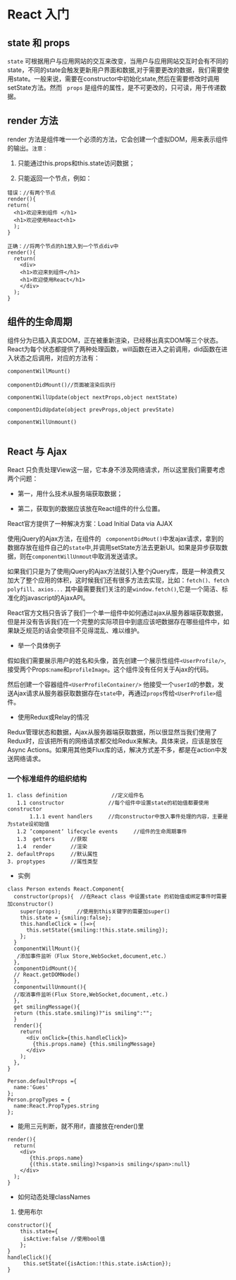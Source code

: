 # React 入门

## state 和 props

`state` 可根据用户与应用网站的交互来改变，当用户与应用网站交互时会有不同的state，不同的state会触发更新用户界面和数据,对于需要更改的数据，我们需要使用state。一般来说，需要在constructor中初始化state,然后在需要修改时调用setState方法。然而 ` props` 是组件的属性，是不可更改的，只可读，用于传递数据。      

## render 方法

render 方法是组件唯一一个必须的方法，它会创建一个虚拟DOM，用来表示组件的输出。`注意：`

1. 只能通过this.props和this.state访问数据；

2. 只能返回一个节点，例如：

```
错误：//有两个节点
render(){
return(
  <h1>欢迎来到组件 </h1>
  <h1>欢迎使用React<h1>
  );
}

正确：//将两个节点的h1放入到一个节点div中
render(){
  return(
    <div>
    <h1>欢迎来到组件</h1>
    <h1>欢迎使用React</h1>
    </div>
  );
}

```

## 组件的生命周期

组件分为已插入真实DOM，正在被重新渲染，已经移出真实DOM等三个状态。React为每个状态都提供了两种处理函数，will函数在进入之前调用，did函数在进入状态之后调用，对应的方法有：     

```
componentWillMount() 

componentDidMount()//页面被渲染后执行

componentWillUpdate(object nextProps,object nextState)

componentDidUpdate(object prevProps,object prevState)

componentWillUnmount()


```

## React 与 Ajax

React 只负责处理View这一层，它本身不涉及网络请求，所以这里我们需要考虑两个问题：    

- 第一，用什么技术从服务端获取数据；   

- 第二，获取到的数据应该放在React组件的什么位置。   

React官方提供了一种解决方案：Load Initial Data via AJAX     

使用jQuery的Ajax方法，在组件的 ` componentDidMout()`中发ajax请求，拿到的数据存放在组件自己的`state`中,并调用setState方法去更新UI。如果是异步获取数据，则在`componentWillUnmout`中取消发送请求。   

如果我们只是为了使用jQuery的Ajax方法就引入整个jQuery库，既是一种浪费又加大了整个应用的体积，这时候我们还有很多方法去实现，比如：`fetch()、fetch polyfill、axios...` 其中最需要我们关注的是`window.fetch()`,它是一个简洁、标准化的javascript的AjaxAPI。      

React官方文档只告诉了我们一个单一组件中如何通过ajax从服务器端获取数据，但是并没有告诉我们在一个完整的实际项目中到底应该吧数据存在哪些组件中，如果缺乏规范的话会使项目不见得混乱、难以维护。      

- 举一个具体例子

假如我们需要展示用户的姓名和头像，首先创建一个展示性组件`<UserProfile/>`,接受两个Props:`name`和`profileImage`。这个组件没有任何关于Ajax的代码。     

然后创建一个容器组件`<UserProfileContainer/>` 他接受一个`userId`的参数，发送Ajax请求从服务器获取数据存在`state`中，再通过`props`传给`<UserProfile>`组件。   

- 使用Redux或Relay的情况   

Redux管理状态和数据，Ajax从服务器端获取数据，所以很显然当我们使用了Redux时，应该把所有的网络请求都交给Redux来解决。具体来说，应该是放在Async Actions。如果用其他类Flux库的话，解决方式差不多，都是在action中发送网络请求。    

### 一个标准组件的组织结构

```
1. class definition              //定义组件名
   1.1 constructor              //每个组件中设置state的初始值都要使用constructor
       1.1.1 event handlers     //向constructor中放入事件处理的内容，主要是为state设初始值
   1.2 ’component‘ lifecycle events     //组件的生命周期事件
   1.3  getters     //获取
   1.4  render      //渲染
2. defaultProps     //默认属性
3. proptypes        //属性类型
```

- 实例

```
class Person extends React.Component{
  constructor(props){  //在React class 中设置state 的初始值或绑定事件时需要加constructor()
    super(props);     //使用到this关键字的需要加super()
    this.state = {smiling:false};
    this.handleClick = ()=>{
      this.setState({smiling:!this.state.smiling});
    };
  }
  componentWillMount(){
   /添加事件监听（Flux Store,WebSocket,document,etc.）
  },
  componentDidMount(){
  // React.getDOMNode()
  },
  componentwillUnmount(){
  //取消事件监听(Flux Store,WebSocket,document,.etc.)
  },
  get smilingMessage(){
  return (this.state.smiling)?"is smiling":"";
  }
  render(){
    return(
      <div onClick={this.handleClick}>
        {this.props.name} {this.smilingMessage}
      </div>
    );
  },
}

Person.defaultProps ={
  name:'Gues'
};
Person.propTypes = {
  name:React.PropTypes.string
};
```

- 能用三元判断，就不用if，直接放在render()里

```
render(){
  return(
    <div>
       {this.props.name}
       {(this.state.smiling)?<span>is smiling</span>:null}
    </div>
  );
}
```

- 如何动态处理classNames
1. 使用布尔

```
constructor(){
    this.state={
     isActive:false //使用bool值
    };
}
handleClick(){
     this.setState({isAction:!this.state.isAction});
}
```

